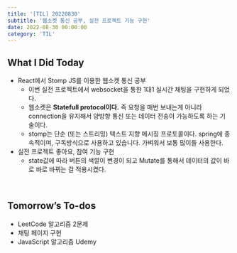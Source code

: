 ```yaml
---
title: '[TIL] 20220830'
subtitle: '웹소켓 통신 공부, 실전 프로젝트 기능 구현'
date: 2022-08-30 00:00:00
category: 'TIL'
---
```


## What I Did Today

- React에서 Stomp JS를 이용한 웹소켓 통신 공부
  - 이번 실전 프로젝트에서 websocket을 통한 1대1 실시간 채팅을 구현하게 되었다.
  - 웹소켓은 **Statefull protocol이다.** 즉 요청을 매번 보내는게 아니라 connection을 유지해서 양방향 통신 또는 데이터 전송이 가능하도록 하는 기술이다.
  - stomp는 단순 (또는 스트리밍) 텍스트 지향 메시징 프로토콜이다. spring에 종속적이며, 구독방식으로 사용하고 있습니다. 가벼워서 보통 많이들 사용한다.
- 실전 프로젝트 좋아요, 참여 기능 구현
  - state값에 따라 버튼의 색깔이 변경이 되고 Mutate를 통해서 데이터의 값이 바로 바로 바뀌는 걸 적용시켰다.

<br/>

## Tomorrow’s To-dos

- LeetCode 알고리즘 2문제
- 채팅 페이지 구현
- JavaScript 알고리즘 Udemy
  <br/>
